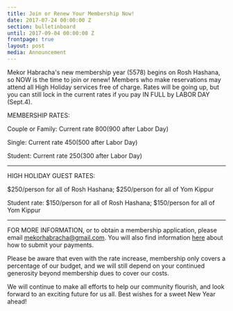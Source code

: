 ```yaml
---
title: Join or Renew Your Membership Now!
date: 2017-07-24 00:00:00 Z
section: bulletinboard
until: 2017-09-04 00:00:00 Z
frontpage: true
layout: post
media: Announcement
---
```


Mekor Habracha's new membership year (5578) begins on Rosh Hashana, so NOW is the time to join or renew! Members who make reservations may attend all High Holiday services free of charge.  Rates will be going up, but you can still lock in the current rates if you pay IN FULL by LABOR DAY (Sept.4).  

MEMBERSHIP RATES:

Couple or Family: Current rate $800   ($900 after Labor Day)

Single: Current rate $450   ($500 after Labor Day)

Student: Current rate $250  ($300 after Labor Day)

----------------------------

HIGH HOLIDAY GUEST RATES:

$250/person for all of Rosh Hashana; $250/person for all of Yom Kippur

Student rate: $150/person for all of Rosh Hashana; $150/person for all of Yom Kippur

----------------------------

FOR MORE INFORMATION, or to obtain a membership application, please email mekorhabracha@gmail.com.  You will also find information [here]({{site.url}}/contribute/donate.html) about how to submit your payments.

Please be aware that even with the rate increase, membership only covers a percentage of our budget, and we will still depend on your continued generosity beyond membership dues to cover our costs.

We will continue to make all efforts to help our community flourish, and look forward to an exciting future for us all. Best wishes for a sweet New Year ahead!
